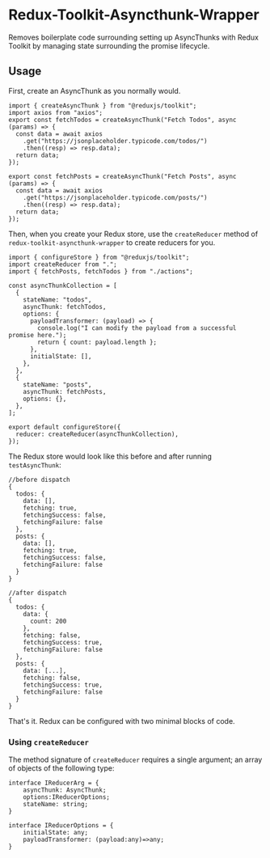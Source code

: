 # Redux-Toolkit-Asyncthunk-Wrapper

Removes boilerplate code surrounding setting up AsyncThunks with Redux Toolkit by managing state surrounding the promise lifecycle.

## Usage

First, create an AsyncThunk as you normally would.

```
import { createAsyncThunk } from "@reduxjs/toolkit";
import axios from "axios";
export const fetchTodos = createAsyncThunk("Fetch Todos", async (params) => {
  const data = await axios
    .get("https://jsonplaceholder.typicode.com/todos/")
    .then((resp) => resp.data);
  return data;
});

export const fetchPosts = createAsyncThunk("Fetch Posts", async (params) => {
  const data = await axios
    .get("https://jsonplaceholder.typicode.com/posts/")
    .then((resp) => resp.data);
  return data;
});
```

Then, when you create your Redux store, use the `createReducer` method of `redux-toolkit-asyncthunk-wrapper` to create reducers for you.


```
import { configureStore } from "@reduxjs/toolkit";
import createReducer from ".";
import { fetchPosts, fetchTodos } from "./actions";

const asyncThunkCollection = [
  {
    stateName: "todos",
    asyncThunk: fetchTodos,
    options: {
      payloadTransformer: (payload) => {
        console.log("I can modify the payload from a successful promise here.");
        return { count: payload.length };
      },
      initialState: [],
    },
  },
  {
    stateName: "posts",
    asyncThunk: fetchPosts,
    options: {},
  },
];

export default configureStore({
  reducer: createReducer(asyncThunkCollection),
});
```

The Redux store would look like this before and after running `testAsyncThunk`:

```
//before dispatch
{
  todos: {
    data: [],
    fetching: true,
    fetchingSuccess: false,
    fetchingFailure: false
  },
  posts: {
    data: [],
    fetching: true,
    fetchingSuccess: false,
    fetchingFailure: false
  }
}

//after dispatch
{
  todos: {
    data: {
      count: 200
    },
    fetching: false,
    fetchingSuccess: true,
    fetchingFailure: false
  },
  posts: {
    data: [...],
    fetching: false,
    fetchingSuccess: true,
    fetchingFailure: false
  }
}
```
That's it. Redux can be configured with two minimal blocks of code.


### Using `createReducer`

The method signature of `createReducer` requires a single argument; an array of objects of the following type:
```
interface IReducerArg = {
    asyncThunk: AsyncThunk;
    options:IReducerOptions;
    stateName: string;
}

interface IReducerOptions = {
    initialState: any;
    payloadTransformer: (payload:any)=>any;
}
```